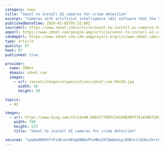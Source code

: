 ```yaml
---
category: news
title: "Seoul to install AI cameras for crime detection"
excerpt: "Cameras with artificial intelligence (AI) software that the South Korean government claims can detect the likelihood of crime will be installed in Seoul within the year. The Seocho District of South Korea's capital and Electronics and Telecommunications Research Institute (ERTI), a national research institute, said they will install 3,000 ..."
publishedDateTime: 2020-01-02T05:32:00Z
sourceUrl: https://www.zdnet.com/article/seoul-to-install-ai-cameras-for-crime-detection/
ampUrl: https://www.zdnet.com/google-amp/article/seoul-to-install-ai-cameras-for-crime-detection/
cdnAmpUrl: https://www-zdnet-com.cdn.ampproject.org/c/s/www.zdnet.com/google-amp/article/seoul-to-install-ai-cameras-for-crime-detection/
type: article
quality: 87
heat: 87
published: true

provider:
  name: ZDNet
  domain: zdnet.com
  images:
    - url: /assets/images/organizations/zdnet.com-50x50.jpg
      width: 50
      height: 50

topics:
  - AI

images:
  - url: https://www.bing.com/th?id=ON.DA62C77E0FC34169B3BFF761649D71D0
    width: 700
    height: 525
    title: "Seoul to install AI cameras for crime detection"

secured: "tpwKm80Rk5f+FiOK/mr6EbgXNBEePSxMKsXXT8m8oXcp/DORJrCJU3kcSh+rWWunC2rZWUKoPp46OCdmFr+Ym8PDupbbZJlt5tvBm5AYbJIPVdZAhoRc6DcP6pEZT409JYQ6Q1+Z+59sDtqC8Xk2KKoAz1QVEdCiptXWsOWaDj7U2N5YEPCW1bWEPreA4joym6YYsMlXxKn1F4VsjlGvd+oMDyEbQIH4xBxNiNd3AkzE5Ww09OwS0opKiXlm5hT+LbZqqIvjsZrQ+l2G9HzB4Q==;Fk/UB2dF98i5SAJ8mnhZJg=="
---
```



